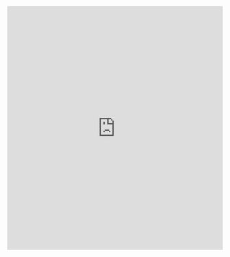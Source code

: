 <p><iframe allowfullscreen width="100%" height="569" class="google-slides-iframe" frameborder="0" scrolling="no" src="https://docs.google.com/presentation/d/e/2PACX-1vQnzDlGZ4nXEm4JdGdEKwIJFRjr3YAKyi6defdBBSnClj88MKB4AalHG7dC_QOSJh9G_wLbUNP7tZQ3/embed"></iframe></p>